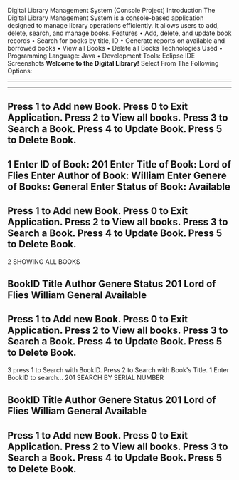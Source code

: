 Digital Library Management System (Console Project)
Introduction
The Digital Library Management System is a console-based application designed to manage library operations efficiently. It allows users to add, delete, search, and manage books.
Features
•	Add, delete, and update book records
•	Search for books by title, ID
•	Generate reports on available and borrowed books
•	View all Books
•	Delete all Books
Technologies Used
•	Programming Language: Java
•	Development Tools: Eclipse IDE
Screenshots
********************Welcome to the Digital Library!********************
				 Select From The Following Options:			 
**********************************************************************
----------------------------------------------------------------------------------------------------------
Press 1 to Add new Book.
Press 0 to Exit Application.
Press 2 to View all books.
Press 3 to Search a Book.
Press 4 to Update Book.
Press 5 to Delete Book.
-------------------------------------------------------------------------------------------------------
1
Enter ID of Book:
201
Enter Title of Book:
Lord of Flies
Enter Author of Book:
William
Enter Genere of Books:
General
Enter Status of Book:
Available
----------------------------------------------------------------------------------------------------------
Press 1 to Add new Book.
Press 0 to Exit Application.
Press 2 to View all books.
Press 3 to Search a Book.
Press 4 to Update Book.
Press 5 to Delete Book.
-------------------------------------------------------------------------------------------------------
2
				SHOWING ALL BOOKS

BookID		Title		Author		Genere		Status
201		Lord of Flies		William		General		Available
----------------------------------------------------------------------------------------------------------
Press 1 to Add new Book.
Press 0 to Exit Application.
Press 2 to View all books.
Press 3 to Search a Book.
Press 4 to Update Book.
Press 5 to Delete Book.
-------------------------------------------------------------------------------------------------------
3
 press 1 to Search with BookID.
 Press 2 to Search with Book's Title.
1
 Enter BookID to search...
201
				SEARCH BY SERIAL NUMBER

BookID		Title			Author		Genere		Status
201		Lord of Flies		William		General		Available
----------------------------------------------------------------------------------------------------------
Press 1 to Add new Book.
Press 0 to Exit Application.
Press 2 to View all books.
Press 3 to Search a Book.
Press 4 to Update Book.
Press 5 to Delete Book.
-------------------------------------------------------------------------------------------------------




